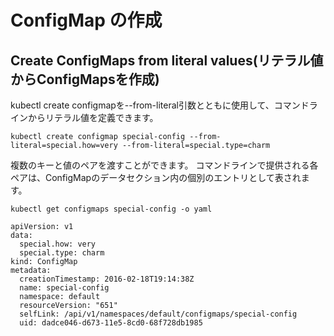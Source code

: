 # ConfigMap の作成
## Create ConfigMaps from literal values(リテラル値からConfigMapsを作成)

kubectl create configmapを--from-literal引数とともに使用して、コマンドラインからリテラル値を定義できます。

```
kubectl create configmap special-config --from-literal=special.how=very --from-literal=special.type=charm
```

複数のキーと値のペアを渡すことができます。 コマンドラインで提供される各ペアは、ConfigMapのデータセクション内の個別のエントリとして表されます。

```
kubectl get configmaps special-config -o yaml
```

```
apiVersion: v1
data:
  special.how: very
  special.type: charm
kind: ConfigMap
metadata:
  creationTimestamp: 2016-02-18T19:14:38Z
  name: special-config
  namespace: default
  resourceVersion: "651"
  selfLink: /api/v1/namespaces/default/configmaps/special-config
  uid: dadce046-d673-11e5-8cd0-68f728db1985
 ``` 
 